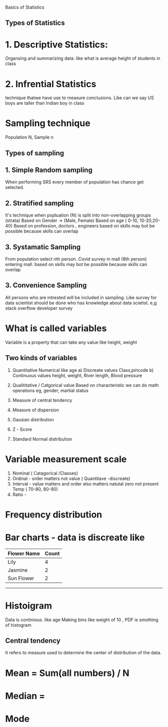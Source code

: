 
Basics of Statistics

## Types of Statistics

# 1. Descriptive Statistics: 
Organsing and summarizing data. like what is average height of students in class
# 2. Infrential Statistics
technique thatwe have use to measure conclusions. Like can we say US boys are taller than Indian boy in class

# Sampling technique

Population N, Sample n

## Types of sampling
## 1. Simple Random sampling
 When performing SRS every member of population has chance get selected.
## 2. Stratified  sampling
 It's technique when popluation (N) is split into non-overlapping groups (strata)
 Based on Gender -> (Male, Female)
 Based on age ( 0-10, 10-20,20-40)
 Based on profession, doctors , engineers
 based on skills may bot be possible because skills can overlap
 ## 3. Systamatic Sampling
  From population select nth person.
  Covid survey in mall (8th person) entering mall.
  based on skills may bot be possible because skills can overlap
 ## 3. Convenience Sampling
 All persons who are intrested will be included in sampling.
 Like survey for data scientist should be done who has knowledge about data scietist.
 e,g stack overflow developer survey
 
# What is called variables
Variable is a property that can take any value like height, weight

## Two kinds of variables
1. Quantitative
  Numerical like age
  a) Discreate values
   Class,pincode
  b) Continuous values
   height, weight, River length, Blood pressure
3. Qualititative / Catgorical value
  Based on characteristic we can do math operations
  eg, gender, martial status
 

1. Measure of central tendency
2. Measure of dispersion
3. Gausian distribution
4. Z - Score
5. Standard Normal distribution


# Variable measurement scale
1. Nominal ( Catagorical /Classes)
2. Ordinal - order matters not value  ( Quantitave -discreate)
3. Interval - value matters and order also matters natutal zero not present Temp ( 70-80, 80-90)
4. Ratio - 

# Frequency distribution
# Bar charts - data is discreate like 


| Flower Name | Count |
------------- | ----------
| Lily | 4 |
| Jasmine | 2 |
| Sun Flower | 2 |
------------------

# Histoigram
 Data is continious. like age
  Making bins like weight of 10 , PDF is smothing of histogram

## Central tendency
It refers to measure used to determine the center of distribution of the data.
# Mean = Sum(all numbers) / N
# Median = 
# Mode



